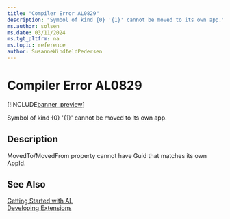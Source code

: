 ```yaml
---
title: "Compiler Error AL0829"
description: "Symbol of kind {0} '{1}' cannot be moved to its own app."
ms.author: solsen
ms.date: 03/11/2024
ms.tgt_pltfrm: na
ms.topic: reference
author: SusanneWindfeldPedersen
---
```

[//]: # (START>DO_NOT_EDIT)
[//]: # (IMPORTANT:Do not edit any of the content between here and the END>DO_NOT_EDIT.)
[//]: # (Any modifications should be made in the .xml files in the ModernDev repo.)
# Compiler Error AL0829

[!INCLUDE[banner_preview](../includes/banner_preview.md)]

Symbol of kind {0} '{1}' cannot be moved to its own app.


## Description
MovedTo/MovedFrom property cannot have Guid that matches its own AppId.  

[//]: # (IMPORTANT: END>DO_NOT_EDIT)
## See Also  
[Getting Started with AL](../devenv-get-started.md)  
[Developing Extensions](../devenv-dev-overview.md)  
